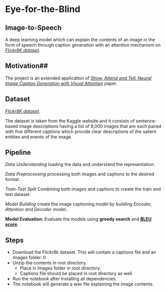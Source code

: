 # Eye-for-the-Blind
## Image-to-Speech
A deep learning model which can explain the contents of an image in the form of speech through caption generation with an attention mechanism on *[Flickr8K dataset](https://www.kaggle.com/adityajn105/flickr8k)*.

## Motivation##

The project is an extended application of *[Show, Attend and Tell: Neural Image Caption Generation with Visual Attention](https://arxiv.org/abs/1502.03044)* paper.

## Dataset


*[Flickr8K dataset](https://www.kaggle.com/adityajn105/flickr8k)*. 

The dataset is taken from the Kaggle website and it consists of sentence-based image descriptions having a list of 8,000 images that are each paired with five different captions which provide clear descriptions of the salient entities and events of the image.

## Pipeline

*Data Understanding* loading the data and understand the representation.  

*Data Preprocessing* processing both images and captions to the desired format.  

*Train-Test Split* Combining both images and captions to create the train and test dataset.  

*Model Building* create the image captioning model by building *Encoder, Attention and Decoder model.*. 

**Model Evaluation**: Evaluate the models using **greedy search** and **[BLEU score](https://cloud.google.com/translate/automl/docs/evaluate#:~:text=BLEU%20(BiLingual%20Evaluation%20Understudy)%20is,of%20high%20quality%20reference%20translations.)**.

## Steps
 - Download the Flickr8k dataset. This will contain a captions file and an Images folder.   0
 - Unzip the contents in root directory.  
     - Place in Images folder in root directory.  
     - Captions file should be placed in root directory as well.  
 - Run the notebook after installing all dependencies.  
 - The notebook will generate a wav file explaining the image contents. 
 
